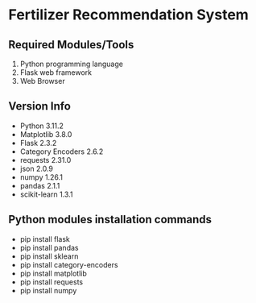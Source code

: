 # Fertilizer Recommendation System
 
## Required Modules/Tools
1.	Python programming language
2.	Flask web framework
3.	Web Browser

## Version Info
*	Python 3.11.2
*	Matplotlib 3.8.0
*	Flask 2.3.2
*	Category Encoders 2.6.2
*	requests 2.31.0
*	json 2.0.9
*	numpy 1.26.1
*	pandas 2.1.1
*	scikit-learn 1.3.1

## Python modules installation commands
*	pip install flask
*	pip install pandas
*	pip install sklearn
*	pip install category-encoders
*	pip install matplotlib
*	pip install requests
*	pip install numpy
